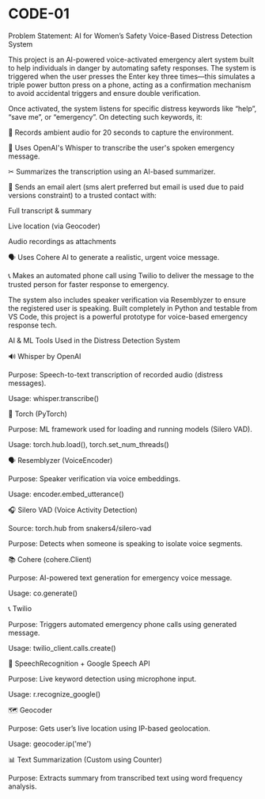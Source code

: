 # CODE-01
Problem Statement: AI for Women’s Safety
Voice-Based Distress Detection System

This project is an AI-powered voice-activated emergency alert system built to help individuals in danger by automating safety responses. The system is triggered when the user presses the Enter key three times—this simulates a triple power button press on a phone, acting as a confirmation mechanism to avoid accidental triggers and ensure double verification.

Once activated, the system listens for specific distress keywords like “help”, “save me”, or “emergency”. On detecting such keywords, it:

🎤 Records ambient audio for 20 seconds to capture the environment.

🧠 Uses OpenAI's Whisper to transcribe the user's spoken emergency message.

✂ Summarizes the transcription using an AI-based summarizer.

📧 Sends an email alert (sms alert preferred but email is used due to paid versions constraint) to a trusted contact with:

Full transcript & summary

Live location (via Geocoder)

Audio recordings as attachments

🗣 Uses Cohere AI to generate a realistic, urgent voice message.

📞 Makes an automated phone call using Twilio to deliver the message to the trusted person for faster response to emergency.

The system also includes speaker verification via Resemblyzer to ensure the registered user is speaking. Built completely in Python and testable from VS Code, this project is a powerful prototype for voice-based emergency response tech.

AI & ML Tools Used in the Distress Detection System

🔊 Whisper by OpenAI

Purpose: Speech-to-text transcription of recorded audio (distress messages).

Usage: whisper.transcribe()

🧠 Torch (PyTorch)

Purpose: ML framework used for loading and running models (Silero VAD).

Usage: torch.hub.load(), torch.set_num_threads()

🗣 Resemblyzer (VoiceEncoder)

Purpose: Speaker verification via voice embeddings.

Usage: encoder.embed_utterance()

🎧 Silero VAD (Voice Activity Detection)

Source: torch.hub from snakers4/silero-vad

Purpose: Detects when someone is speaking to isolate voice segments.

📚 Cohere (cohere.Client)

Purpose: AI-powered text generation for emergency voice message.

Usage: co.generate()

📞 Twilio

Purpose: Triggers automated emergency phone calls using generated message.

Usage: twilio_client.calls.create()

🧠 SpeechRecognition + Google Speech API

Purpose: Live keyword detection using microphone input.

Usage: r.recognize_google()

🗺 Geocoder

Purpose: Gets user’s live location using IP-based geolocation.

Usage: geocoder.ip('me')

📊 Text Summarization (Custom using Counter)

Purpose: Extracts summary from transcribed text using word frequency analysis.
